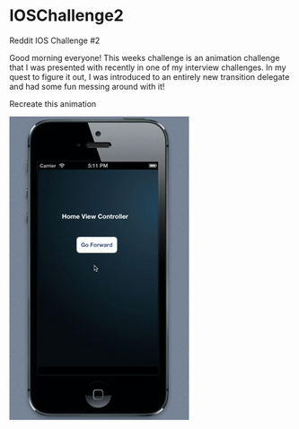 IOSChallenge2
=============

Reddit IOS Challenge #2

Good morning everyone!
This weeks challenge is an animation challenge that I was presented with recently in one of my interview challenges. In my quest to figure it out, I was introduced to an entirely new transition delegate and had some fun messing around with it!

Recreate this animation
<p><img src="example.gif"/></p>
